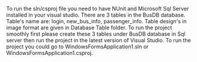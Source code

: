 To run the sln/csproj file you need to have NUnit and Microsoft Sql Server installed in your visual studio. 
There are 3 tables in the BusDB database. Table's name are: login, new_bus_info, passenger_info. Table design's in image format are given in Database Table folder. To run the project smoothly first please create these 3 tables under BusDB database in Sql server then run the project in the latest version of Visual Studio. 
To run the project you could go to WindowsFormsApplication1.sln or WindowsFormsApplication1.csproj. 
